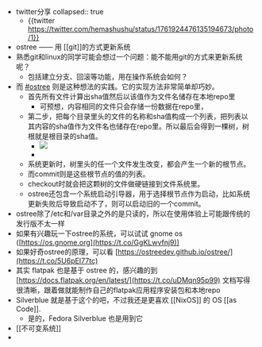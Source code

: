 - twitter分享
  collapsed:: true
	- {{twitter https://twitter.com/hemashushu/status/1761924476135194673/photo/1}}
- ostree —— 用 [[git]]的方式更新系统
- 熟悉git和linux的同学可能会想过一个问题：能不能用git的方式来更新系统呢？
	- 包括建立分支、回滚等功能，用在操作系统会如何？
- 而 [#ostree](https://twitter.com/hashtag/ostree?src=hashtag_click) 则是这种想法的实践。它的实现方法非常简单却巧妙。
	- 首先所有文件计算出sha值然后以该值作为文件名储存在本地repo里
		- 可预想，内容相同的文件只会存储一份数据在repo里，
	- 第二步，把每个目录里头的文件的名称和sha值构成一个列表，把列表以其内容的sha值作为文件名也储存在repo里。所以最后会得到一棵树，树根就是根目录的sha值。
		- ![](https://pbs.twimg.com/media/GHOZSuYbQAAj1ty?format=png&name=900x900)
		-
	- 系统更新时，树里头的任一个文件发生改变，都会产生一个新的根节点。
	- 而commit则是这些根节点的值的列表。
	- checkout时就会把这颗树的文件做硬链接到文件系统里。
	- ostree还包含一个系统启动引导器，用于选择根节点作为启动，比如系统更新失败后导致启动不了，则可以启动旧的一个commit。
- ostree除了/etc和/var目录之外的是只读的，所以在使用体验上可能跟传统的发行版不太一样
- 如果有兴趣玩一下ostree的系统，可以试试 gnome os ([https://os.gnome.org](https://t.co/GgKLwvfnj9))
- 如果好奇ostree的原理，可以看 [https://ostreedev.github.io/ostree/](https://t.co/5U6pEI77tc)
- 其实 flatpak 也是基于 ostree 的，感兴趣的到 [https://docs.flatpak.org/en/latest/](https://t.co/uDMqn95p99) 文档写得很清晰，跟着做就能制作自己的flatpak应用程序安装包和本地repo
- Silverblue 就是基于这个的吧，不过我还是更喜欢 [[NixOS]] 的 OS [[as Code]].
	- 是的，Fedora Silverblue 也是用到它
- [[不可变系统]]
-